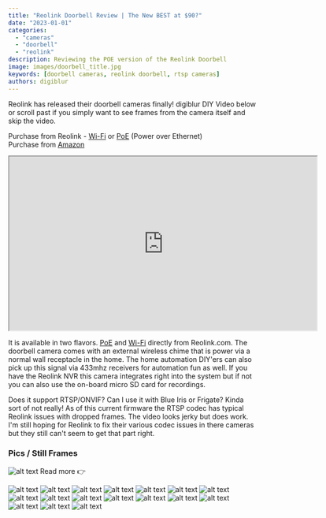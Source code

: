 ```yaml
---
title: "Reolink Doorbell Review | The New BEST at $90?"
date: "2023-01-01"
categories: 
  - "cameras"
  - "doorbell"
  - "reolink"
description: Reviewing the POE version of the Reolink Doorbell
image: images/doorbell_title.jpg
keywords: [doorbell cameras, reolink doorbell, rtsp cameras]
authors: digiblur
---
```


Reolink has released their doorbell cameras finally!  digiblur DIY Video below or scroll past if you simply want to see frames from the camera itself and skip the video.

Purchase from Reolink - [Wi-Fi](http://shrsl.com/3ulzj) or [PoE](http://shrsl.com/3ulzg) (Power over Ethernet)  
Purchase from [Amazon](https://amzn.to/3XwhxSd)   

<iframe allowfullscreen height="353" src="https://www.youtube.com/embed/xJ1RhdtU2Z8" width="625" youtube-src-=""></iframe>    

It is available in two flavors.  [PoE](http://shrsl.com/3ulzg) and [Wi-Fi](http://shrsl.com/3ulzj) directly from Reolink.com.  The doorbell camera comes with an external wireless chime that is power via a normal wall receptacle in the home.  The home automation DIY'ers can also pick up this signal via 433mhz receivers for automation fun as well.  If you have the Reolink NVR this camera integrates right into the system but if not you can also use the on-board micro SD card for recordings.  

Does it support RTSP/ONVIF?  Can I use it with Blue Iris or Frigate?  Kinda sort of not really!  As of this current firmware the RTSP codec has typical Reolink issues with dropped frames.  The video looks jerky but does work.  I'm still hoping for Reolink to fix their various codec issues in there cameras but they still can't seem to get that part right. 

### Pics / Still Frames

![alt text](images/reo-db-install1.webp)
Read more  👉
<!--truncate-->
![alt text](images/reo-db-install2.webp)
![alt text](images/reo-db-install3.webp)
![alt text](images/reo-db-install4.webp)
![alt text](images/reo-db-install5.webp)
![alt text](images/reolink-db-10.webp)
![alt text](images/reolink-db-11.webp)
![alt text](images/reolink-db-12.webp)
![alt text](images/reolink-db-13.webp)
![alt text](images/reolink-db-14.webp)
![alt text](images/reolink-db-1.webp)
![alt text](images/reolink-db-2.webp)
![alt text](images/reolink-db-4.webp)
![alt text](images/reolink-db-5.webp)
![alt text](images/reolink-db-6.webp)
![alt text](images/reolink-db-7.webp)
![alt text](images/reolink-db-8.webp)
![alt text](images/reolink-db-9.webp)